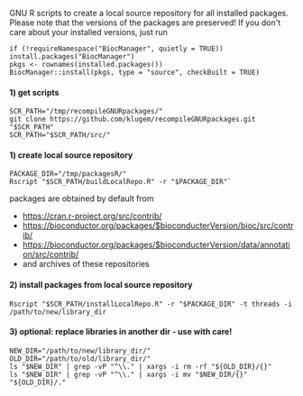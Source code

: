 GNU R scripts to create a local source repository for all installed packages.
Please note that the versions of the packages are preserved! If you don't care about your installed versions, just run 

```
if (!requireNamespace("BiocManager", quietly = TRUE)) install.packages("BiocManager") 
pkgs <- rownames(installed.packages()) 
BiocManager::install(pkgs, type = "source", checkBuilt = TRUE)
```

#### 1) get scripts
```
SCR_PATH="/tmp/recompileGNURpackages/"
git clone https://github.com/klugem/recompileGNURpackages.git "$SCR_PATH"
SCR_PATH="$SCR_PATH/src/"
```

#### 1) create local source repository
```
PACKAGE_DIR="/tmp/packagesR/"
Rscript "$SCR_PATH/buildLocalRepo.R" -r "$PACKAGE_DIR"`
```
packages are obtained by default from
- https://cran.r-project.org/src/contrib/
- https://bioconductor.org/packages/$bioconducterVersion/bioc/src/contrib/
- https://bioconductor.org/packages/$bioconducterVersion/data/annotation/src/contrib/
- and archives of these repositories

#### 2) install packages from local source repository
```
Rscript "$SCR_PATH/installLocalRepo.R" -r "$PACKAGE_DIR" -t threads -i /path/to/new/library_dir
```

#### 3) optional: replace libraries in another dir - use with care!
```
NEW_DIR="/path/to/new/library_dir/"
OLD_DIR="/path/to/old/library_dir/"
ls "$NEW_DIR" | grep -vP "^\\." | xargs -i rm -rf "${OLD_DIR}/{}"
ls "$NEW_DIR" | grep -vP "^\\." | xargs -i mv "$NEW_DIR/{}" "${OLD_DIR}/."
```

